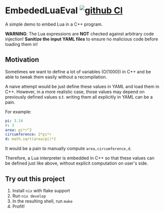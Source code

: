 # EmbededLuaEval [![github CI](https://github.com/yipengsun/EmbededLuaEval/workflows/CI/badge.svg?branch=master)](https://github.com/yipengsun/EmbededLuaEval/actions?query=workflow%3ACI)
A simple demo to embed Lua in a C++ program.

**WARNING**: The Lua expressions are **NOT** checked against arbitrary code
injection! **Sanitize the input YAML files** to ensure no malicious code before
loading them in!


## Motivation

Sometimes we want to define a lot of variables (O(1000)) in C++ and be able to
tweak them easily without a recompilation.

A naive attempt would be just define these values in YAML and load them in C++.
However, in a more realistic case, those values may depend on previously
defined values s.t. writing them all explicitly in YAML can be a pain.

For example:

```yml
pi: 3.14
r: 3
area: pi*r^2
circumference: 2*pi*r
d: math.sqrt(area/pi)*2
```

It would be a pain to manually compute `area,circumference,d`.

Therefore, a Lua interpreter is embedded in C++ so that these values can be
defined just like above, without explicit computation on user's side.


## Try out this project

1. Install `nix` with flake support
2. Run `nix develop`
3. In the resulting shell, run `make`
4. Profit!
